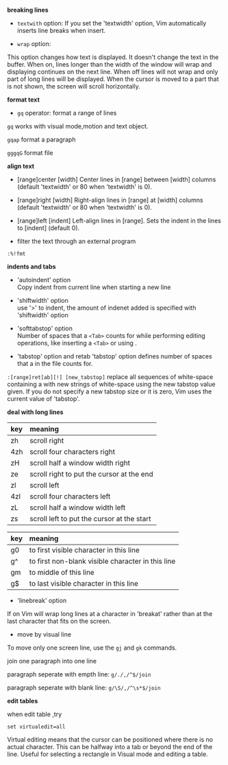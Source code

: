 **breaking lines**

+   `textwith` option:
If you set the 'textwidth' option, Vim automatically inserts line breaks when
insert.

+   `wrap` option:

This option changes how text is displayed.  It doesn't change the text in the buffer.
When on, lines longer than the width of the window will wrap and displaying
continues on the next line.  When off lines will not wrap and only part of long
lines will be displayed.  When the cursor is moved to a part that is not shown, the screen will scroll horizontally.


**format text**

+   `gq` operator: format a range of lines

`gq` works with visual mode,motion and text object.

`gqap` format a paragraph

`gggqG` format file

**align text**

+   [range]center [width]
Center lines in [range] between [width] columns (default 'textwidth' or 80 when 'textwidth' is 0).

+   [range]right [width]
Right-align lines in [range] at [width] columns (default 'textwidth' or 80 when 'textwidth' is 0).

+   [range]left [indent]
Left-align lines in [range].  Sets the indent in the lines to [indent] (default 0).  

+   filter the text through an external program

```
:%!fmt
```


**indents and tabs**

+   'autoindent' option       
Copy indent from current line when starting a new line 

+   'shiftwidth' option         
use '>' to indent, the amount of indenet added is specified with 'shiftwidth' option

+   'softtabstop' option     
Number of spaces that a `<Tab>` counts for while performing editing operations, like inserting a `<Tab>` or using <BS>.  

+   'tabstop' option and retab
'tabstop' option defines number of spaces that a <Tab> in the file counts for.  

`:[range]ret[ab][!] [new_tabstop]` replace all sequences of white-space containing a <Tab> with new strings of white-space using the new tabstop value given.  If you do not specify a new tabstop size or it is zero, Vim uses the current value of 'tabstop'.


**deal with long lines**

|   key       |     meaning
|:------------|:---------------------------------------------
|    zh       |    scroll right
|    4zh      |    scroll four characters right
|    zH       |    scroll half a window width right
|    ze       |    scroll right to put the cursor at the end
|    zl       |    scroll left
|    4zl      |    scroll four characters left
|    zL       |    scroll half a window width left
|    zs       |    scroll left to put the cursor at the start

|  key   |      meaning
|:-------|:--------------------------------------------------
|   g0   | to first visible character in this line
|   g^   | to first non-blank visible character in this line
|   gm   | to middle of this line
|   g$   | to last visible character in this line

+   'linebreak' option

If on Vim will wrap long lines at a character in 'breakat' rather than at the last character that fits on the screen.

+   move by visual line

To move only one screen line, use the `gj` and `gk` commands.

join one paragraph into one line

paragraph seperate with empth line: `g/./,/^$/join`

paragraph seperate with blank line: `g/\S/,/^\s*$/join`


**edit tables**

when edit table ,try 

```
set virtualedit=all
```

Virtual editing means that the cursor can be positioned where there is
no actual character.  This can be halfway into a tab or beyond the end
of the line.  Useful for selecting a rectangle in Visual mode and editing a table.
